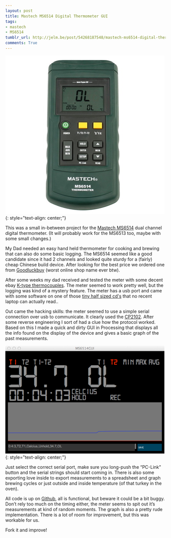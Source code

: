 ```yaml
---
layout: post
title: Mastech MS6514 Digital Thermometer GUI
tags:
- mastech
- MS6514
tumblr_url: http://jelm.be/post/54268187548/mastech-ms6514-digital-thermometer-gui
comments: True
---
```

![MS6514](/images/2013-06-30-mastech-ms6514-digital-thermometer-gui-1.jpg)
{: style="text-align: center;"}

This was a small in-between project for the [Mastech MS6514](http://www.p-mastech.com/index.php?page=shop.product_details&flypage=flypage.tpl&product_id=150&category_id=18&option=com_virtuemart&Itemid=29&vmcchk=1&Itemid=29) dual channel digital thermometer. (It will probably work for the MS6513 too, maybe with some small changes.)

<!--more-->

My Dad needed an easy hand held thermometer for cooking and brewing that can also do some basic logging. The MS6514 seemed like a good candidate since it had 2 channels and looked quite sturdy for a (fairly) cheap Chinese build device. After looking for the best price we ordered one from [Goodluckbuy](http://www.goodluckbuy.com/) (worst online shop name ever btw).

After some weeks my dad received and tested the meter with some decent ebay [K-type thermocouples](http://en.wikipedia.org/wiki/Thermocouple). The meter seemed to work pretty well, but the logging was kind of a mystery feature. The meter has a usb port and came with some software on one of those [tiny half sized cd's](https://en.wikipedia.org/wiki/Mini_CD) that no recent laptop can actually read..

Out came the hacking skills: the meter seemed to use a simple serial connection over usb to communicate. It clearly used the [CP2102](http://www.silabs.com/products/interface/usbtouart/Pages/usb-to-uart-bridge.aspx). After some reverse engineering I sort of had a clue how the protocol worked. Based on this I made a quick and dirty GUI in Processing that displays all the info found on the display of the device and gives a basic graph of the past measurements.

![MS6514](/images/2013-06-30-mastech-ms6514-digital-thermometer-gui-2.png)
{: style="text-align: center;"}

Just select the correct serial port, make sure you long-push the “PC-Link” button and the serial strings should start coming in. There is also some exporting love inside to export measurements to a spreadsheet and graph brewing cycles or just outside and inside temperature (of that turkey in the oven).

All code is up on [Github](https://github.com/JelmerT/MS6514GUI), all is functional, but beware it could be a bit buggy. Don’t rely too much on the timing either, the meter seems to spit out it’s measurements at kind of random moments. The graph is also a pretty rude implementation. There is a lot of room for improvement, but this was workable for us.

Fork it and improve!
